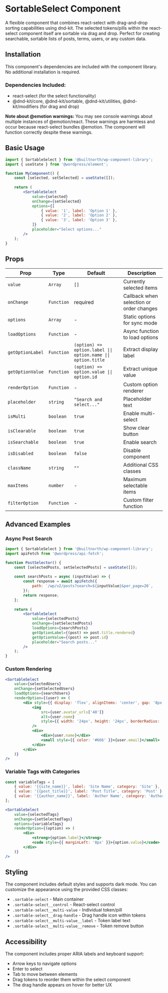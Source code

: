 # SortableSelect Component

A flexible component that combines react-select with drag-and-drop sorting capabilities using dnd-kit. The selected tokens/pills within the react-select component itself are sortable via drag and drop. Perfect for creating searchable, sortable lists of posts, terms, users, or any custom data.

## Installation

This component's dependencies are included with the component library. No additional installation is required.

### Dependencies Included:
- react-select (for the select functionality)
- @dnd-kit/core, @dnd-kit/sortable, @dnd-kit/utilities, @dnd-kit/modifiers (for drag and drop)

**Note about @emotion warnings:** You may see console warnings about multiple instances of @emotion/react. These warnings are harmless and occur because react-select bundles @emotion. The component will function correctly despite these warnings.

## Basic Usage

```jsx
import { SortableSelect } from '@builtnorth/wp-component-library';
import { useState } from '@wordpress/element';

function MyComponent() {
    const [selected, setSelected] = useState([]);
    
    return (
        <SortableSelect
            value={selected}
            onChange={setSelected}
            options={[
                { value: '1', label: 'Option 1' },
                { value: '2', label: 'Option 2' },
                { value: '3', label: 'Option 3' },
            ]}
            placeholder="Select options..."
        />
    );
}
```

## Props

| Prop | Type | Default | Description |
|------|------|---------|-------------|
| `value` | `Array` | `[]` | Currently selected items |
| `onChange` | `Function` | required | Callback when selection or order changes |
| `options` | `Array` | - | Static options for sync mode |
| `loadOptions` | `Function` | - | Async function to load options |
| `getOptionLabel` | `Function` | `(option) => option.label \|\| option.name \|\| option.title` | Extract display label |
| `getOptionValue` | `Function` | `(option) => option.value \|\| option.id` | Extract unique value |
| `renderOption` | `Function` | - | Custom option renderer |
| `placeholder` | `string` | `"Search and select..."` | Placeholder text |
| `isMulti` | `boolean` | `true` | Enable multi-select |
| `isClearable` | `boolean` | `true` | Show clear button |
| `isSearchable` | `boolean` | `true` | Enable search |
| `isDisabled` | `boolean` | `false` | Disable component |
| `className` | `string` | `""` | Additional CSS classes |
| `maxItems` | `number` | - | Maximum selectable items |
| `filterOption` | `Function` | - | Custom filter function |

## Advanced Examples

### Async Post Search

```jsx
import { SortableSelect } from '@builtnorth/wp-component-library';
import apiFetch from '@wordpress/api-fetch';

function PostSelector() {
    const [selectedPosts, setSelectedPosts] = useState([]);
    
    const searchPosts = async (inputValue) => {
        const response = await apiFetch({
            path: `/wp/v2/posts?search=${inputValue}&per_page=20`,
        });
        return response;
    };
    
    return (
        <SortableSelect
            value={selectedPosts}
            onChange={setSelectedPosts}
            loadOptions={searchPosts}
            getOptionLabel={(post) => post.title.rendered}
            getOptionValue={(post) => post.id}
            placeholder="Search posts..."
        />
    );
}
```

### Custom Rendering

```jsx
<SortableSelect
    value={selectedUsers}
    onChange={setSelectedUsers}
    loadOptions={searchUsers}
    renderOption={(user) => (
        <div style={{ display: 'flex', alignItems: 'center', gap: '8px' }}>
            <img 
                src={user.avatar_urls['48']} 
                alt={user.name}
                style={{ width: '24px', height: '24px', borderRadius: '50%' }}
            />
            <div>
                <div>{user.name}</div>
                <small style={{ color: '#666' }}>{user.email}</small>
            </div>
        </div>
    )}
/>
```

### Variable Tags with Categories

```jsx
const variableTags = [
    { value: '{{site_name}}', label: 'Site Name', category: 'Site' },
    { value: '{{post_title}}', label: 'Post Title', category: 'Post' },
    { value: '{{author_name}}', label: 'Author Name', category: 'Author' },
];

<SortableSelect
    value={selectedTags}
    onChange={setSelectedTags}
    options={variableTags}
    renderOption={(option) => (
        <div>
            <strong>{option.label}</strong>
            <code style={{ marginLeft: '8px' }}>{option.value}</code>
        </div>
    )}
/>
```

## Styling

The component includes default styles and supports dark mode. You can customize the appearance using the provided CSS classes:

- `.sortable-select` - Main container
- `.sortable-select__control` - React-select control
- `.sortable-select__multi-value` - Individual token/pill
- `.sortable-select__drag-handle` - Drag handle icon within tokens
- `.sortable-select__multi-value__label` - Token label text
- `.sortable-select__multi-value__remove` - Token remove button

## Accessibility

The component includes proper ARIA labels and keyboard support:
- Arrow keys to navigate options
- Enter to select
- Tab to move between elements
- Drag tokens to reorder them within the select component
- The drag handle appears on hover for better UX